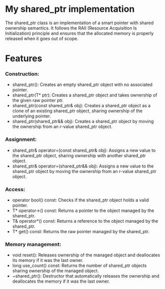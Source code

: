 # My shared_ptr implementation

The shared_ptr class is an implementation of a smart pointer with shared ownership semantics. It follows the RAII (Resource Acquisition Is Initialization) principle and ensures that the allocated memory is properly released when it goes out of scope.

# Features
### Construction:
- shared_ptr(): Creates an empty shared_ptr object with no associated pointer.
- shared_ptr(T* ptr): Creates a shared_ptr object and takes ownership of the given raw pointer ptr.
- shared_ptr(const shared_ptr& obj): Creates a shared_ptr object as a clone of an existing shared_ptr object, sharing ownership of the underlying pointer.
- shared_ptr(shared_ptr&& obj): Creates a shared_ptr object by moving the ownership from an r-value shared_ptr object.
### Assignment:
- shared_ptr& operator=(const shared_ptr& obj): Assigns a new value to the shared_ptr object, sharing ownership with another shared_ptr object.
- shared_ptr& operator=(shared_ptr&& obj): Assigns a new value to the shared_ptr object by moving the ownership from an r-value shared_ptr object.
### Access:
- operator bool() const: Checks if the shared_ptr object holds a valid pointer.
- T* operator->() const: Returns a pointer to the object managed by the shared_ptr.
- T& operator*() const: Returns a reference to the object managed by the shared_ptr.
- T* get() const: Returns the raw pointer managed by the shared_ptr.
### Memory management:
- void reset(): Releases ownership of the managed object and deallocates its memory if it was the last owner.
- long use_count() const: Returns the number of shared_ptr objects sharing ownership of the managed object.
- ~shared_ptr(): Destructor that automatically releases the ownership and deallocates the memory if it was the last owner.
